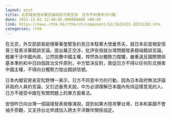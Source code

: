 ```yaml
---
layout: post
title: 北京就安倍涉華言論向日方提交涉　日方不同意中方行動
date: 2021-12-02 12:49:05.000000000 +08:00
link: https://news.rthk.hk/rthk/ch/component/k2/1622423-20211202.htm
categories: rthk
---
```


在北京，外交部部長助理華春瑩緊急約見日本駐華大使垂秀夫，就日本前首相安倍晉三發表涉華錯誤言論，提出嚴正交涉，批評安倍就台灣問題發表極端錯誤言論，粗暴干涉中國內政，公然挑釁中國主權，悍然為台獨勢力撐腰，嚴重違反國際關係基本準則和中日四個政治文件原則，中方堅決反對，敦促日方不得以任何形式損害中國主權，不得向台獨勢力發出錯誤信號。

日本內閣官房長官松野博一表示，日方不同意中方的行動，因為日本政府無法評論非政府人員的言論，又引述垂秀夫說，中方必須理解日本國內有持這樣意見的人，日方不接受中國在有關問題上的單方面看法。

安倍昨日向台灣一個論壇發表視像演說，提到如果大陸攻擊台灣，日本和美國不會袖手旁觀，又支持台北申請加入跨太平洋夥伴關係協定。
